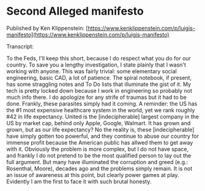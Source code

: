 # Second Alleged manifesto

Published by Ken Klippenstein: [https://www.kenklippenstein.com/p/luigis-manifesto](https://www.kenklippenstein.com/p/luigis-manifesto)

Transcript:

To the Feds, I'll keep this short, because I do respect what you do for our country. To save you a lengthy investigation, I state plainly that I wasn't working with anyone. This was fairly trivial: some elementary social engineering, basic CAD, a lot of patience. The spiral notebook, if present, has some straggling notes and To Do lists that illuminate the gist of it. My tech is pretty locked down because I work in engineering so probably not much info there. I do apologize for any strife of traumas but it had to be done. Frankly, these parasites simply had it coming. A reminder: the US has the #1 most expensive healthcare system in the world, yet we rank roughly #42 in life expectancy. United is the [indecipherable] largest company in the US by market cap, behind only Apple, Google, Walmart. It has grown and grown, but as our life expectancy? No the reality is, these [indecipherable] have simply gotten too powerful, and they continue to abuse our country for immense profit because the American public has allwed them to get away with it. Obviously the problem is more complex, but I do not have space, and frankly I do not pretend to be the most qualified person to lay out the full argument. But many have illuminated the corruption and greed (e.g.: Rosenthal, Moore), decades ago and the problems simply remain. It is not an issue of awareness at this point, but clearly power games at play. Evidently I am the first to face it with such brutal honesty.
